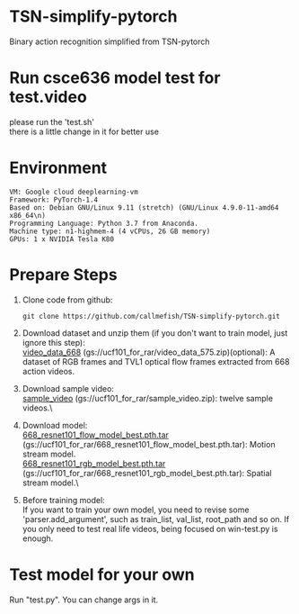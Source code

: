 # TSN-simplify-pytorch
Binary action recognition simplified from TSN-pytorch

# Run csce636 model test for test.video
please run the 'test.sh'\
there is a little change in it for better use


# Environment
```
VM: Google cloud deeplearning-vm
Framework: PyTorch-1.4
Based on: Debian GNU/Linux 9.11 (stretch) (GNU/Linux 4.9.0-11-amd64 x86_64\n)
Programming Language: Python 3.7 from Anaconda.
Machine type: n1-highmem-4 (4 vCPUs, 26 GB memory)
GPUs: 1 x NVIDIA Tesla K80
```

# Prepare Steps

 1. Clone code from github:
 	```
 	git clone https://github.com/callmefish/TSN-simplify-pytorch.git
 	```
 2. Download dataset and unzip them (if you don't want to train model, just ignore this step):\
	[video_data_668](https://storage.cloud.google.com/ucf101_for_rar/video_data_668.zip?authuser=1) (gs://ucf101_for_rar/video_data_575.zip)(optional): A dataset of RGB frames and TVL1 optical flow frames extracted from 668 action videos.
	
 

 3. Download sample video:\
	[sample_video](https://storage.cloud.google.com/ucf101_for_rar/sample_video.zip?authuser=1) (gs://ucf101_for_rar/sample_video.zip): twelve sample videos.\
	
 4. Download model:\
	[668_resnet101_flow_model_best.pth.tar](https://storage.cloud.google.com/ucf101_for_rar/668_resnet101_flow_model_best.pth.tar?authuser=1) (gs://ucf101_for_rar/668_resnet101_flow_model_best.pth.tar): Motion stream model.\
	[668_resnet101_rgb_model_best.pth.tar](https://storage.cloud.google.com/ucf101_for_rar/668_resnet101_rgb_model_best.pth.tar?authuser=1) (gs://ucf101_for_rar/668_resnet101_rgb_model_best.pth.tar): Spatial stream model.\

 5. Before training model:\
	If you want to train your own model, you need to revise some 'parser.add_argument', such as train_list, val_list, root_path and so on. If you only need to test real life videos, being focused on win-test.py is enough.

# Test model for your own
Run "test.py". You can change args in it.
